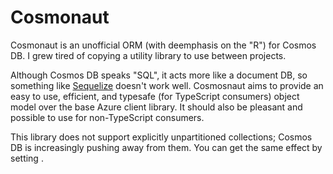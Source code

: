 # Cosmonaut

Cosmonaut is an unofficial ORM (with deemphasis on the "R") for Cosmos DB. I grew tired of copying a utility library to use between projects.

Although Cosmos DB speaks "SQL", it acts more like a document DB, so something like [Sequelize](https://sequelize.org/) doesn't work well. Cosmosnaut aims to provide an easy to use, efficient, and typesafe (for TypeScript consumers) object model over the base Azure client library. It should also be pleasant and possible to use for non-TypeScript consumers.

This library does not support explicitly unpartitioned collections; Cosmos DB is increasingly pushing away from them. You can get the same effect by setting .
